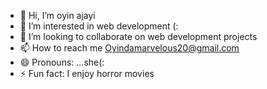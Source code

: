 - 👋 Hi, I’m oyin ajayi
- 👀 I’m interested in web development (:
- 💞️ I’m looking to collaborate on web development projects
- 📫 How to reach me Oyindamarvelous20@gmail.com
- 😄 Pronouns: ...she(:
- ⚡ Fun fact: I enjoy horror movies

<!---
oyin-ajayi/oyin-ajayi is a ✨ special ✨ repository because its `README.md` (this file) appears on your GitHub profile.
You can click the Preview link to take a look at your changes.
--->
